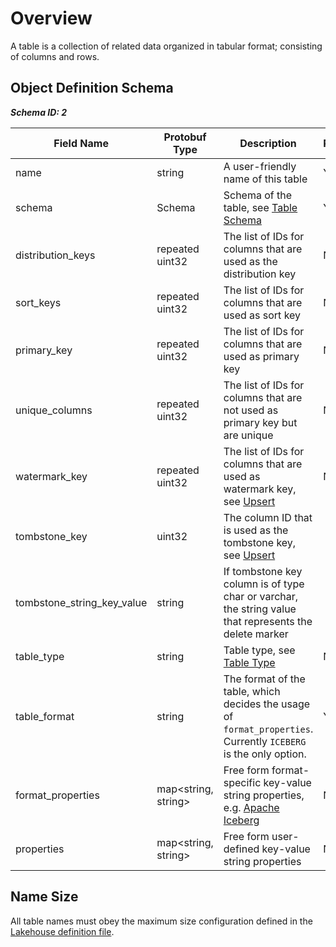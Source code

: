 # Overview

A table is a collection of related data organized in tabular format; consisting of columns and rows.

## Object Definition Schema

***Schema ID: 2***

| Field Name                 | Protobuf Type       | Description                                                                                                      | Required? | Default |
|----------------------------|---------------------|------------------------------------------------------------------------------------------------------------------|-----------|---------|
| name                       | string              | A user-friendly name of this table                                                                               | Yes       |         |
| schema                     | Schema              | Schema of the table, see [Table Schema](table-schema.md)                                                       | Yes       |         |
| distribution_keys          | repeated uint32     | The list of IDs for columns that are used as the distribution key                                                | No        |         |
| sort_keys                  | repeated uint32     | The list of IDs for columns that are used as sort key                                                            | No        |         |
| primary_key                | repeated uint32     | The list of IDs for columns that are used as primary key                                                         | No        |         |
| unique_columns             | repeated uint32     | The list of IDs for columns that are not used as primary key but are unique                                      | No        |         |
| watermark_key              | repeated uint32     | The list of IDs for columns that are used as watermark key, see [Upsert](upsert.md)                            | No        |         |
| tombstone_key              | uint32              | The column ID that is used as the tombstone key, see [Upsert](upsert.md)                                       |           |         |
| tombstone_string_key_value | string              | If tombstone key column is of type char or varchar, the string value that represents the delete marker           |           |         |
| table_type                 | string              | Table type, see [Table Type](table-type.md)                                                                    | No        | MANAGED |
| table_format               | string              | The format of the table, which decides the usage of `format_properties`. Currently `ICEBERG` is the only option. | Yes       |         |
| format_properties          | map<string, string> | Free form format-specific key-value string properties, e.g. [Apache Iceberg](./iceberg.md)                       | No        |         |
| properties                 | map<string, string> | Free form user-defined key-value string properties                                                               | No        |         |

## Name Size

All table names must obey the maximum size configuration defined in the [Lakehouse definition file](../lakehouse.md).